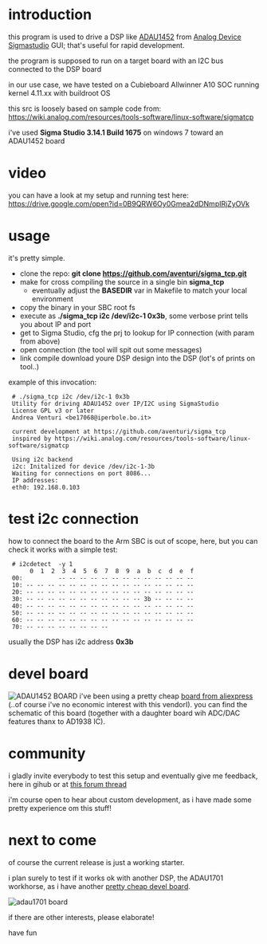 # introduction
this program is used to drive a DSP like [ADAU1452](http://www.analog.com/en/products/audio-video/audio-signal-processors/sigmadsp-audio-processors/adau1452.html) from [Analog Device Sigmastudio](http://www.analog.com/en/design-center/processors-and-dsp/evaluation-and-development-software/ss_sigst_02.html) GUI; that's useful for rapid development.

the program is supposed to run on a target board with an I2C bus connected to the DSP board

in our use case, we have tested on a Cubieboard Allwinner A10 SOC running kernel 4.11.xx with buildroot OS

this src is loosely based on sample code from:
  https://wiki.analog.com/resources/tools-software/linux-software/sigmatcp

i've used __Sigma Studio 3.14.1 Build 1675__ on windows 7 toward an ADAU1452 board

# video
you can have a look at my setup and running test here:
 https://drive.google.com/open?id=0B9QRW6Oy0Gmea2dDNmpIRjZyOVk
 
# usage

it's pretty simple.

* clone the repo: __git clone https://github.com/aventuri/sigma_tcp.git__
* make for cross compiling the source in a single bin **sigma_tcp**
  * eventually adjust the __BASEDIR__ var in Makefile to match your local environment
* copy the binary in your SBC root fs
* execute as __./sigma_tcp i2c /dev/i2c-1 0x3b__, some verbose print tells you about IP and port
* get to Sigma Studio, cfg the prj to lookup for IP connection (with param from above)
* open connection (the tool will spit out some messages)
* link compile download youre DSP design into the DSP (lot's of prints on tool..)

example of this invocation:

     # ./sigma_tcp i2c /dev/i2c-1 0x3b
     Utility for driving ADAU1452 over IP/I2C using SigmaStudio
     License GPL v3 or later
     Andrea Venturi <be17068@iperbole.bo.it>
     
     current development at https://github.com/aventuri/sigma_tcp
     inspired by https://wiki.analog.com/resources/tools-software/linux-software/sigmatcp
     
     Using i2c backend
     i2c: Initalized for device /dev/i2c-1-3b
     Waiting for connections on port 8086...
     IP addresses:
     eth0: 192.168.0.103

# test i2c connection
how to connect the board to the Arm SBC is out of scope, here, but you can check it works with a simple test:

     # i2cdetect  -y 1
          0  1  2  3  4  5  6  7  8  9  a  b  c  d  e  f
     00:          -- -- -- -- -- -- -- -- -- -- -- -- -- 
     10: -- -- -- -- -- -- -- -- -- -- -- -- -- -- -- -- 
     20: -- -- -- -- -- -- -- -- -- -- -- -- -- -- -- -- 
     30: -- -- -- -- -- -- -- -- -- -- -- 3b -- -- -- -- 
     40: -- -- -- -- -- -- -- -- -- -- -- -- -- -- -- -- 
     50: -- -- -- -- -- -- -- -- -- -- -- -- -- -- -- -- 
     60: -- -- -- -- -- -- -- -- -- -- -- -- -- -- -- -- 
     70: -- -- -- -- -- -- -- --   

usually the DSP has i2c address __0x3b__
# devel board
![ADAU1452 BOARD](https://ae01.alicdn.com/kf/HTB1YoBDSXXXXXaqapXXq6xXFXXXE/ADAU1452-DSP-development-board-learning-board.jpg)
i've been using a pretty cheap [board from aliexpress](https://www.aliexpress.com/item/ADAU1452-DSP-development-board-learning-board/32814063707.html) (..of course i've no economic interest with this vendorI). you can find the schematic of this board (together with a daughter board wih ADC/DAC features thanx to AD1938 IC).

# community
i gladly invite everybody to test this setup and eventually give me feedback, here in gihub or at [this forum thread]( http://www.diyaudio.com/forums/digital-line-level/309680-low-cost-adau1452-china-board.html)

i'm course open to hear about custom development, as i have made some pretty experience om this stuff!
# next to come
of course the current release is just a working starter.

i plan surely to test if it works ok with another DSP, the ADAU1701 workhorse, as i have another [pretty cheap devel board](https://kamami.pl/analog-devices/233761-audiodsp-zestaw-z-procesorem-dsp-sigmadsp-adau1701.html).

![adau1701 board](https://blog.kamami.pl/wp-content/uploads/2015/03/zestaw-uruchomieniowy-z-procesorem-adau1701.jpg)

if there are other interests, please elaborate!

have fun

 
  

